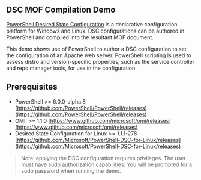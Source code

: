## DSC MOF Compilation Demo

[PowerShell Desired State Configuration](https://docs.microsoft.com/powershell/dsc/overview) is a declarative configuration platform for Windows and Linux. DSC configurations can be authored in PowerShell and compiled into the resultant MOF document. 

This demo shows use of PowerShell to author a DSC configuration to set the configuration of an Apache web server. PowerShell scripting is used to assess distro and version-specific properties, such as the service controller and repo manager tools, for use in the configuration. 

## Prerequisites ##
- PowerShell >= 6.0.0-alpha.8 [https://github.com/PowerShell/PowerShell/releases](https://github.com/PowerShell/PowerShell/releases)
- OMI: >= 1.1.0  [https://www.github.com/microsoft/omi/releases](https://www.github.com/microsoft/omi/releases)
- Desired State Configuration for Linux >= 1.1.1-278 [https://github.com/Microsoft/PowerShell-DSC-for-Linux/releases](https://github.com/Microsoft/PowerShell-DSC-for-Linux/releases)

> Note: applying the DSC configuration requires privileges. The user must have sudo authorization capabilities. You will be prompted for a sudo password when running the demo.
